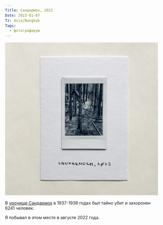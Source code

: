 ```yaml
---
Title: Сандармох, 2022
Date: 2023-01-07
Tz: Asia/Bangkok
Tags:
  - фотографирую
---
```


![Сандармох, 2022](images/sandarmokh-2022@2x.jpg)

В [урочище Сандармох][1] в 1937-1938 годах был тайно убит и захоронен 6241 человек.

Я побывал в этом месте в августе 2022 года.

[1]: https://ru.wikipedia.org/wiki/%D0%A1%D0%B0%D0%BD%D0%B4%D0%B0%D1%80%D0%BC%D0%BE%D1%85